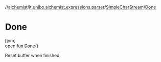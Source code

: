 //[alchemist](../../../index.md)/[it.unibo.alchemist.expressions.parser](../index.md)/[SimpleCharStream](index.md)/[Done](-done.md)

# Done

[jvm]\
open fun [Done](-done.md)()

Reset buffer when finished.
